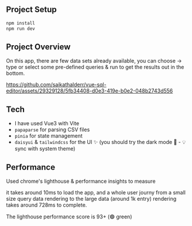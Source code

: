 ## Project Setup

```sh
npm install
npm run dev
```


## Project Overview
On this app, there are few data sets already available, you can choose -> type or select some pre-defined queries & run to get the results out in the bottom.


https://github.com/saikathalderr/vue-sql-editor/assets/29329128/5fb34408-d0e3-419e-b0e2-048b2743d556



## Tech

- I have used Vue3 with Vite
- `papaparse` for parsing CSV files
- `pinia` for state management
- `daisyui` & `tailwindcss` for the UI ✨ (you should try the dark mode 🌚 - 💡 sync with system theme)

## Performance
Used chrome's lighthouse & performance insights to measure

it takes around 10ms to load the app, and a whole user journy from a small size query data rendering to the large data (around 1k entry) rendering takes around 728ms to complete.

The lighthouse performance score is 93+ (🟢 green)
